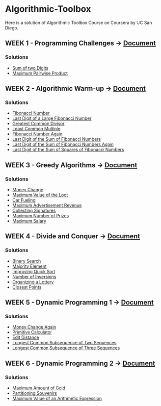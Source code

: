 # Algorithmic-Toolbox
Here is a solution of Algorithmic Toolbox Course on Coursera by UC San Diego. 

## WEEK 1 - Programming Challenges -> [Document](Algorithmic-Toolbox/Documents/week1_programming_challenges)
### Solutions
* [Sum of two Digits]()
* [Maximum Pairwise Product]()

## WEEK 2 - Algorithmic Warm-up -> [Document](Algorithmic-Toolbox/Documents/week2_algorithmic_warmup/week2_algorithmic_warmup.pdf)
### Solutions
* [Fibonacci Number]()
* [Last Digit of a Large Fibonacci Number]()
* [Greatest Common Divisor]()
* [Least Common Multiple]()
* [Fibonacci Number Again]()
* [Last Digit of the Sum of Fibonacci Numbers]()
* [Last Digit of the Sum of Fibonacci Numbers Again]()
* [Last Digit of the Sum of Squares of Fibonacci Numbers]()

## WEEK 3 - Greedy Algorithms -> [Document](Algorithmic-Toolbox/Documents/week3_greedy_algorithms)
### Solutions
* [Money Change]()
* [Maximum Value of the Loot]()
* [Car Fueling]()
* [Maximum Advertisement Revenue]()
* [Collecting Signatures]()
* [Maximum Number of Prizes]()
* [Maximum Salary]()

## WEEK 4 - Divide and Conquer -> [Document](Algorithmic-Toolbox/Documents/week4_divide_and_conquer)
### Solutions
* [Binary Search]()
* [Majority Element]()
* [Improving Quick Sort]()
* [Number of Inversions]()
* [Organizing a Lottery]()
* [Closest Points]()

## WEEK 5 - Dynamic Programming 1 -> [Document](Algorithmic-Toolbox/Documents/week5_dynamic_programming1)
### Solutions
* [Money Change Again]()
* [Primitive Calculator]()
* [Edit Distance]()
* [Longest Common Subsequence of Two Sequences]()
* [Longest Common Subsequence of Three Sequences]()

## WEEK 6 - Dynamic Programming 2 -> [Document](Algorithmic-Toolbox/Documents/week6_dynamic_programming2)
### Solutions
* [Maximum Amount of Gold]()
* [Partitioning Souvenirs]()
* [Maximum Value of an Arithmetic Expression]()

